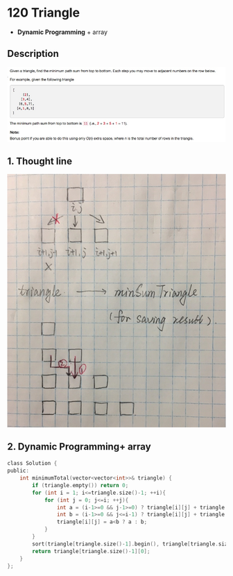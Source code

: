 # 120 Triangle
- **Dynamic Programming** + array
 

## Description
![IMAGE](resources/26717B3C4423FDEC75999AE8264E7D12.jpg)

## 1. Thought line
![IMAGE](resources/29A819486ADE0DF4F98AA42A8293E476.jpg)
## 2. Dynamic Programming+ array

```c
class Solution {
public:
    int minimumTotal(vector<vector<int>>& triangle) {
        if (triangle.empty()) return 0;
        for (int i = 1; i<=triangle.size()-1; ++i){
            for (int j = 0; j<=i; ++j){
                int a = (i-1>=0 && j-1>=0) ? triangle[i][j] + triangle[i-1][j-1] : INT_MAX;
                int b = (i-1>=0 && j<=i-1) ? triangle[i][j] + triangle[i-1][j] : INT_MAX;
                triangle[i][j] = a<b ? a : b;
            }
        }
        sort(triangle[triangle.size()-1].begin(), triangle[triangle.size()-1].end());
        return triangle[triangle.size()-1][0];
    }
};
```